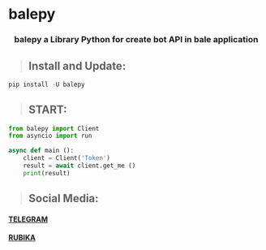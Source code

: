 # balepy

<h3 align="center"> balepy a Library Python for create bot API in bale application </h3>

> ## Install and Update:
```python
pip install -U balepy
```

> ## START:
```python
from balepy import Client
from asyncio import run

async def main ():
    client = Client('Token')
    result = await client.get_me ()
    print(result)
```

> ## Social Media:
#### <a href="https://t.me/TheCommit">TELEGRAM</a>
#### <a href="https://rubika.ir/TheBalepy">RUBIKA</a>
